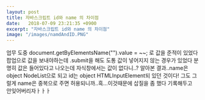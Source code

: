 ```yaml
---
layout: post
title: 자바스크립트 id와 name 의 차이점
date:   2018-07-09 23:21:35 +0900
excerpt: "자바스크립트 id와 name 의 차이점"
image: "/images/namdAndID.PNG"
---
```

<span>업무 도중 document.getByElementsName("").value = ~~; 로 값을 준적이 있었다
팝업으로 값을 보내야하는데 .submit을 해도 도통 값이 넣어지지 않는 경우가 있었다 분명히 값은 들어있다고 나오는데
자식창에서는 값이 없다니..? 알아본 결과..name은 object NodeList으로 되고 id는 object HTMLInputElement되 있던 것이다!
그도 그럴게 name은 중복으로 주면 허용되니까..흑...이것때문에 삽질을 좀 했다 기록해두고 안잊어버리자ㅏㅏㅏ
</span>
<div class="box alt">
		<div class="row 50% uniform">
			<div class="4u"><span class="image fit"><img src="{{ "/images/namdAndID.PNG" | absolute_url }}" alt="" /></span></div>
		</div>
	</div>
